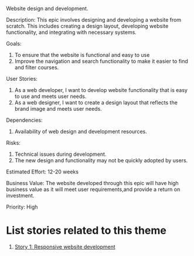 Website design and development.

Description: This epic involves designing and developing a website from scratch. This includes creating a design layout, developing website functionality, and integrating with necessary systems.

Goals: 
1. To ensure that the website is functional and easy to use
2. Improve the navigation and search functionality to make it easier to find and filter courses.

User Stories: 
1. As a web developer, I want to develop website functionality that is easy to use and meets user needs.
2. As a web designer, I want to create a design layout that reflects the brand image and meets user needs.
              

Dependencies: 
1. Availability of web design and development resources.

Risks: 
1. Technical issues during development.
2. The new design and functionality may not be quickly adopted by users.

Estimated Effort: 12-20 weeks

Business Value: The website developed through this epic will have high business value as it will meet user requirements,and provide a return on investment.

Priority: High

# List stories related to this theme
1. [Story 1: Responsive website development](https://github.com/iampreetpatel/mywebclass-agile-docs/blob/main/documentation/templates/theme/initiatives/epics/stories/story_template.md)